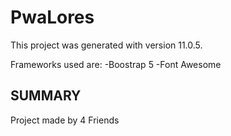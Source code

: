 # PwaLores

This project was generated with version 11.0.5.

Frameworks used are:
-Boostrap 5
-Font Awesome

## SUMMARY
Project made  by 4 Friends
